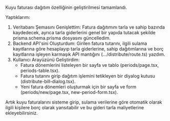 Kuyu faturası dağıtım özelliğinin geliştirilmesi tamamlandı.


  Yaptıklarım:


   1. Veritabanı Şemasını Genişlettim: Fatura dağıtımını tarla ve sahip bazında kaydedecek, ayrıca tarla giderlerini genel bir yapıda tutacak şekilde prisma.schema.prisma dosyasını güncelledim.
   2. Backend API'sini Oluşturdum: Girilen fatura tutarını, ilgili sulama kayıtlarına göre hesaplayıp tarla giderlerine, sahip dağıtımlarına ve borç kayıtlarına işleyen karmaşık API mantığını
      (.../distribute/route.ts) yazdım.
   3. Kullanıcı Arayüzünü Geliştirdim:
       * Fatura dönemlerini listeleyen bir sayfa ve tablo (periods/page.tsx, periods-table.tsx).
       * Fatura tutarını girip dağıtım işlemini tetikleyen bir diyalog kutusu (distribute-bill-dialog.tsx).
       * Yeni fatura dönemleri oluşturmak için bir sayfa ve form (periods/new/page.tsx, new-period-form.tsx).


  Artık kuyu faturalarını sisteme girip, sulama verilerine göre otomatik olarak ilgili kişilere borç olarak yansıtabilir ve bu gideri tarla maliyetlerine ekleyebilirsiniz.
